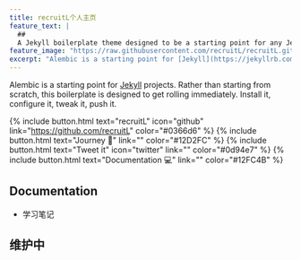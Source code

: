 ```yaml
---
title: recruitL个人主页
feature_text: |
  ## 
  A Jekyll boilerplate theme designed to be a starting point for any Jekyll website
feature_image: "https://raw.githubusercontent.com/recruitL/recruitL.github.io/main/document/picture/1300_400.jpg"
excerpt: "Alembic is a starting point for [Jekyll](https://jekyllrb.com/) projects. Rather than starting from scratch, this boilerplate is designed to get the ball rolling immediately. Install it, configure it, tweak it, push it."
---
```


Alembic is a starting point for [Jekyll](https://jekyllrb.com/) projects. Rather than starting from scratch, this boilerplate is designed to get rolling immediately. Install it, configure it, tweak it, push it.

{% include button.html text="recruitL" icon="github" link="https://github.com/recruitL" color="#0366d6" %} <!-- include 引入按钮 -->
{% include button.html text="Journey 🚄" link="" color="#12D2FC" %} 
{% include button.html text="Tweet it" icon="twitter" link="" color="#0d94e7" %} 
{% include button.html text="Documentation 💻" link="" color="#12FC4B" %}

## Documentation

- 学习笔记

## 维护中
